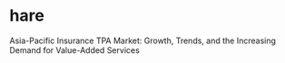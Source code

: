 # hare
Asia-Pacific Insurance TPA Market: Growth, Trends, and the Increasing Demand for Value-Added Services
